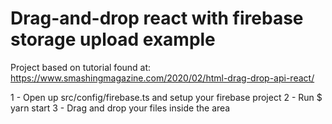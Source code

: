 # Drag-and-drop react with firebase storage upload example

Project based on tutorial found at: https://www.smashingmagazine.com/2020/02/html-drag-drop-api-react/

1 - Open up src/config/firebase.ts and setup your firebase project
2 - Run $ yarn start
3 - Drag and drop your files inside the area